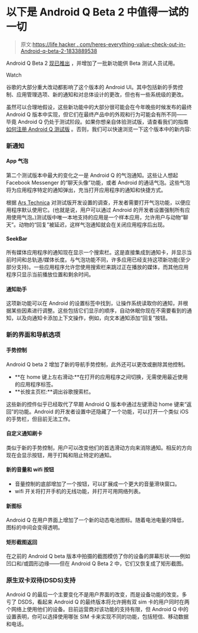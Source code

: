 # 以下是 Android Q Beta 2 中值得一试的一切

> 原文:[https://life hacker . com/heres-everything-value-check-out-in-Android-q-beta-2-1833889538](https://lifehacker.com/heres-everything-worth-checking-out-in-android-q-beta-2-1833889538)

Android Q Beta 2 [现已推出](https://android-developers.googleblog.com/2019/04/android-q-beta-2-update.html) ，并增加了一批新功能供 Beta 测试人员试用。

Watch

谷歌的大部分重大改动都影响了这个版本的 Android UI。其中包括新的手势控制、应用管理选项、新的通知和对总体设计的更改，但也有一些系统级的更改。

虽然可以合理地假设，这些新功能中的大部分很可能会在今年晚些时候发布的最终 Android Q 版本中实现，但它们在最终产品中的外观和行为可能会有所不同——毕竟 Android Q 仍处于测试阶段。如果你想亲自体验测试版，请查看我们的指南 [如何注册 Android Q 测试版](https://lifehacker.com/how-to-sign-up-for-the-android-q-beta-right-now-1833291629#_ga=2.103310208.1827694686.1554737138-1864099547.1536779123) 。否则，我们可以快速浏览一下这个版本中的新内容:

### **新通知**

#### **App 气泡**

第二个测试版本中最大的变化之一是 Android Q 的气泡通知。这些让人想起 Facebook Messenger 的“聊天头像”功能，或者 Android 的通话气泡。这些气泡将为应用程序特定的通知弹出，充当打开应用程序的通知和快捷方式。

根据 [Ars Technica](https://arstechnica.com/gadgets/2019/04/android-q-beta-2-hands-on-bubbles-notification-assistants-and-more/) 对测试版开发设置的调查，开发者需要打开气泡功能，以便应用程序默认使用它。(也就是说，用户可以通过 Android 的开发者设置强制所有应用使用气泡。)测试版中唯一本地支持的应用是一个样本应用，允许用户与动物“聊天”。动物的“回复”被延迟，这样气泡通知就会在关闭应用程序后出现。

#### **SeekBar**

所有媒体应用程序的通知现在显示一个搜索栏。这是直接集成到通知卡，并显示当前时间和总轨道/媒体长度。与气泡功能不同，许多应用已经支持这项新功能(至少部分支持)。一些应用程序允许您使用搜索栏来跳过正在播放的媒体，而其他应用程序只显示当前播放位置和剩余时间。

#### **通知助手**

这项新功能可以在 Android 的设置标签中找到，让操作系统读取你的通知，并根据某些因素进行调整。这些包括它们显示的顺序，自动休眠你现在不需要看到的通知，以及向通知卡添加上下文操作，例如，向文本通知添加“回复”按钮。

### 新的界面和导航选项

#### **手势控制**

Android Q beta 2 增加了新的导航手势控制，此外还可以更改或删除其他控制。

*   **在 home 键上左右滑动:**在打开的应用程序之间切换，无需使用最近使用的应用程序标签。
*   **长按主页栏:**调出谷歌搜索栏。

这些新的控件似乎已经取代了早期 Android Q 版本中通过左键滑动 home 键来“返回”的功能。Android 的开发者设置中还隐藏了一个功能，可以打开一个类似 iOS 的手势栏，但目前无法工作。

#### **自定义通知刷卡**

类似于新的手势控制，用户可以改变他们的首选滑动方向来消除通知。相反的方向现在会显示按钮，用于打盹和阻止特定的通知。

#### **新的音量和 wifi 按钮**

*   音量控制的底部增加了一个按钮，可以扩展成一个更大的音量滑块窗口。
*   wifi 开关将打开手机的无线功能，并打开可用网络列表。

#### **新图标**

Android Q 在用户界面上增加了一个新的动态电池图标。随着电池电量的降低，图标的中间会变得透明。

#### **矩形截图返回**

在之前的 Android Q beta 版本中拍摄的截图模仿了你的设备的屏幕形状——例如凹口和/或圆形边缘——但在 Android Q Beta 2 中，它们又恢复成了矩形截图。

### **原生双卡双待(DSDS)支持**

Android Q 的最后一个主要变化不是用户界面的改变，而是设备功能的改变。多亏了 DSDS，看起来 Android Q 的最终版本将允许拥有双 sim 卡的用户同时在两个网络上使用他们的设备。目前运营商对该功能的支持有限，但 Android Q 中的设置表明，你可以选择使用哪张 SIM 卡来实现不同的功能，包括短信、移动数据和电话。